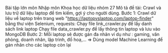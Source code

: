 Bài tập lớn môn Nhập môn Khoa học dữ liệu nhóm 27
Mô tả đề tài: Crawl và lưu trữ dữ liệu laptop để tìm kiếm, gợi ý cho người dùng.
Bước 1: Crawl dữ liệu về laptop trên trang web "https://laptopvslaptop.com/laptop-finder" bằng thư viện Selenium, requests:
  Chạy file link_crawler.py để lấy danh sách link laptop
  Chạy file data_crawler.py để lấy thông tin laptop và lưu vào MongoDB
Bước 2: Mỗi laptop sẽ được gán đa nhãn ví dụ như : gaming, văn phòng, doanh nhân, lập trình, đồ hoạ,... => Dùng model Machine Learning để gán nhãn cho các laptop còn lại
  

